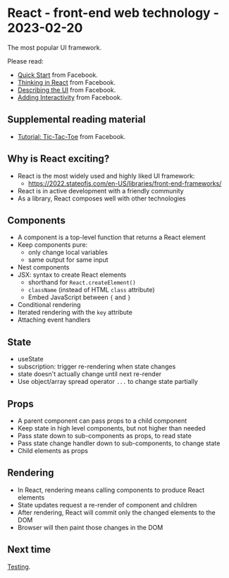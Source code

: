 # React - front-end web technology - 2023-02-20

The most popular UI framework.

Please read:

- [Quick Start](https://beta.reactjs.org/learn) from Facebook.
- [Thinking in React](https://beta.reactjs.org/learn/thinking-in-react) from Facebook.
- [Describing the UI](https://beta.reactjs.org/learn/describing-the-ui) from Facebook.
- [Adding Interactivity](https://beta.reactjs.org/learn/adding-interactivity) from Facebook.

## Supplemental reading material

- [Tutorial: Tic-Tac-Toe](https://beta.reactjs.org/learn/tutorial-tic-tac-toe) from Facebook.

## Why is React exciting?

- React is the most widely used and highly liked UI framework:
  - https://2022.stateofjs.com/en-US/libraries/front-end-frameworks/
- React is in active development with a friendly community
- As a library, React composes well with other technologies

## Components

- A component is a top-level function that returns a React element
- Keep components pure:
  - only change local variables
  - same output for same input
- Nest components
- JSX: syntax to create React elements
  - shorthand for `React.createElement()`
  - `className` (instead of HTML `class` attribute)
  - Embed JavaScript between `{` and `}`
- Conditional rendering
- Iterated rendering with the `key` attribute
- Attaching event handlers

## State

- useState
- subscription: trigger re-rendering when state changes
- state doesn't actually change until next re-render
- Use object/array spread operator `...` to change state partially

## Props

- A parent component can pass props to a child component
- Keep state in high level components, but not higher than needed
- Pass state down to sub-components as props, to read state
- Pass state change handler down to sub-components, to change state
- Child elements as props

## Rendering

- In React, rendering means calling components to produce React elements
- State updates request a re-render of component and children
- After rendering, React will commit only the changed elements to the DOM
- Browser will then paint those changes in the DOM

## Next time

[Testing](..).
